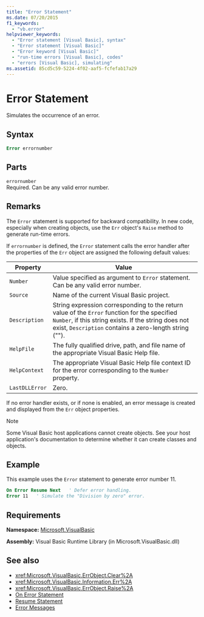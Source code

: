 ```yaml
---
title: "Error Statement"
ms.date: 07/20/2015
f1_keywords: 
  - "vb.error"
helpviewer_keywords: 
  - "Error statement [Visual Basic], syntax"
  - "Error statement [Visual Basic]"
  - "Error keyword [Visual Basic]"
  - "run-time errors [Visual Basic], codes"
  - "errors [Visual Basic], simulating"
ms.assetid: 85cd5c59-5224-4f02-aaf5-fcfefab17a29
---
```

# Error Statement
Simulates the occurrence of an error.  
  
## Syntax  
  
```vb  
Error errornumber  
```  
  
## Parts  
 `errornumber`  
 Required. Can be any valid error number.  
  
## Remarks  
 The `Error` statement is supported for backward compatibility. In new code, especially when creating objects, use the `Err` object's `Raise` method to generate run-time errors.  
  
 If `errornumber` is defined, the `Error` statement calls the error handler after the properties of the `Err` object are assigned the following default values:  
  
|Property|Value|  
|--------------|-----------|  
|`Number`|Value specified as argument to `Error` statement. Can be any valid error number.|  
|`Source`|Name of the current Visual Basic project.|  
|`Description`|String expression corresponding to the return value of the `Error` function for the specified `Number`, if this string exists. If the string does not exist, `Description` contains a zero-length string ("").|  
|`HelpFile`|The fully qualified drive, path, and file name of the appropriate Visual Basic Help file.|  
|`HelpContext`|The appropriate Visual Basic Help file context ID for the error corresponding to the `Number` property.|  
|`LastDLLError`|Zero.|  
  
 If no error handler exists, or if none is enabled, an error message is created and displayed from the `Err` object properties.  
  
> [!NOTE]
> Some Visual Basic host applications cannot create objects. See your host application's documentation to determine whether it can create classes and objects.  
  
## Example  
 This example uses the `Error` statement to generate error number 11.  
  
```vb  
On Error Resume Next   ' Defer error handling.  
Error 11   ' Simulate the "Division by zero" error.  
```  
  
## Requirements  
 **Namespace:** [Microsoft.VisualBasic](../../../visual-basic/language-reference/runtime-library-members.md)  
  
 **Assembly:** Visual Basic Runtime Library (in Microsoft.VisualBasic.dll)  
  
## See also

- <xref:Microsoft.VisualBasic.ErrObject.Clear%2A>
- <xref:Microsoft.VisualBasic.Information.Err%2A>
- <xref:Microsoft.VisualBasic.ErrObject.Raise%2A>
- [On Error Statement](../../../visual-basic/language-reference/statements/on-error-statement.md)
- [Resume Statement](../../../visual-basic/language-reference/statements/resume-statement.md)
- [Error Messages](../../../visual-basic/language-reference/error-messages/index.md)

